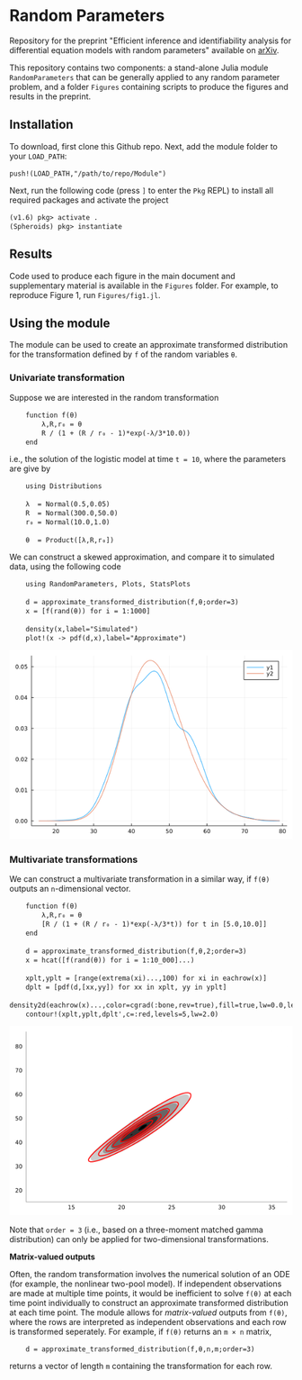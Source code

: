 # Random Parameters

Repository for the preprint "Efficient inference and identifiability analysis for differential equation models with random parameters" available on [arXiv](#).

This repository contains two components: a stand-alone Julia module `RandomParameters` that can be generally applied to any random parameter problem, and a folder `Figures` containing scripts to produce the figures and results in the preprint.

## Installation

To download, first clone this Github repo. Next, add the module folder to your `LOAD_PATH`:
```
push!(LOAD_PATH,"/path/to/repo/Module")
```
Next, run the following code (press `]` to enter the `Pkg` REPL) to install all required packages and activate the project
```
(v1.6) pkg> activate .
(Spheroids) pkg> instantiate
```


## Results

Code used to produce each figure in the main document and supplementary material is available in the `Figures` folder. For example, to reproduce Figure 1, run `Figures/fig1.jl`.


## Using the module

The module can be used to create an approximate transformed distribution for the transformation defined by `f` of the random variables `θ`.  

### Univariate transformation

Suppose we are interested in the random transformation 
```
    function f(θ)
        λ,R,r₀ = θ
        R / (1 + (R / r₀ - 1)*exp(-λ/3*10.0))
    end
```
i.e., the solution of the logistic model at time `t = 10`, where the parameters are give by
```
    using Distributions

    λ  = Normal(0.5,0.05)
    R  = Normal(300.0,50.0)
    r₀ = Normal(10.0,1.0)
    
    θ  = Product([λ,R,r₀])
```

We can construct a skewed approximation, and compare it to simulated data, using the following code
```
    using RandomParameters, Plots, StatsPlots

    d = approximate_transformed_distribution(f,θ;order=3)
    x = [f(rand(θ)) for i = 1:1000]

    density(x,label="Simulated")
    plot!(x -> pdf(d,x),label="Approximate")
```
![](univariate_example.png)

### Multivariate transformations

We can construct a multivariate transformation in a similar way, if `f(θ)` outputs an `n`-dimensional vector.
```
    function f(θ)
        λ,R,r₀ = θ
        [R / (1 + (R / r₀ - 1)*exp(-λ/3*t)) for t in [5.0,10.0]]
    end

    d = approximate_transformed_distribution(f,θ,2;order=3)
    x = hcat([f(rand(θ)) for i = 1:10_000]...)

    xplt,yplt = [range(extrema(xi)...,100) for xi in eachrow(x)]
    dplt = [pdf(d,[xx,yy]) for xx in xplt, yy in yplt]
    density2d(eachrow(x)...,color=cgrad(:bone,rev=true),fill=true,lw=0.0,levels=5)
    contour!(xplt,yplt,dplt',c=:red,levels=5,lw=2.0)
```
![](bivariate_example.png)

Note that `order = 3` (i.e., based on a three-moment matched gamma distribution) can only be applied for two-dimensional transformations. 

__Matrix-valued outputs__

Often, the random transformation involves the numerical solution of an ODE (for example, the nonlinear two-pool model). If independent observations are made at multiple time points, it would be inefficient to solve `f(θ)` at each time point individually to construct an approximate transformed distribution at each time point. The module allows for _matrix-valued_ outputs from `f(θ)`, where the rows are interpreted as independent observations and each row is transformed seperately. For example, if `f(θ)` returns an `m × n` matrix,
```
    d = approximate_transformed_distribution(f,θ,n,m;order=3)
```
returns a vector of length `m` containing the transformation for each row.
